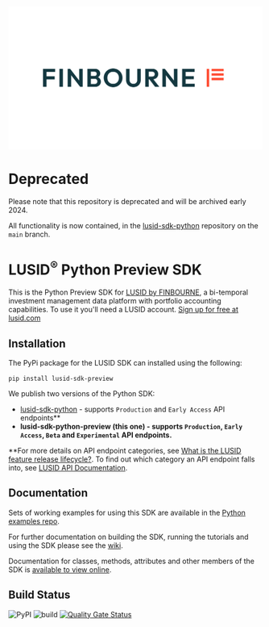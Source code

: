 ![LUSID_by_Finbourne](./resources/Finbourne_Logo_Teal.svg)

# Deprecated

Please note that this repository is deprecated and will be archived early 2024.

All functionality is now contained, in the [lusid-sdk-python](https://github.com/finbourne/lusid-sdk-python) repository on the `main` branch.

# LUSID<sup>®</sup> Python Preview SDK
This is the Python Preview SDK for [LUSID by FINBOURNE](https://www.finbourne.com/lusid-technology), a bi-temporal investment management data platform with portfolio accounting capabilities. To use it you'll need a LUSID account. [Sign up for free at lusid.com](https://www.lusid.com/app/signup)


## Installation

The PyPi package for the LUSID SDK can installed using the following:

```
pip install lusid-sdk-preview
```

We publish two versions of the Python SDK:

* [lusid-sdk-python](https://github.com/finbourne/lusid-sdk-python) - supports `Production` and `Early Access` API endpoints**
* **lusid-sdk-python-preview (this one) - supports `Production`, `Early Access`, `Beta` and `Experimental` API endpoints.**

**For more details on API endpoint categories, see [What is the LUSID feature release lifecycle?](https://support.lusid.com/knowledgebase/article/KA-01786/en-us).
To find out which category an API endpoint falls into, see [LUSID API Documentation](https://www.lusid.com/api/swagger/index.html).


## Documentation 

Sets of working examples for using this SDK are available in the [Python examples repo](https://github.com/finbourne/lusid-sdk-examples-python).

For further documentation on building the SDK, running the tutorials and using the SDK please see the [wiki](https://github.com/finbourne/lusid-sdk-python-preview/wiki).

Documentation for classes, methods, attributes and other members of the SDK is [available to view online](https://lusid-sdk-python-preview.readthedocs.io/en/latest/_autosummary/sdk.lusid.html).

## Build Status

![PyPI](https://img.shields.io/pypi/v/lusid-sdk-preview?color=blue) ![build](https://github.com/finbourne/lusid-sdk-python-preview/workflows/lusid-sdk-python-preview-test/badge.svg) [![Quality Gate Status](https://sonarcloud.io/api/project_badges/measure?project=finbourne_lusid-sdk-python-preview&metric=alert_status)](https://sonarcloud.io/dashboard?id=finbourne_lusid-sdk-python-preview)

